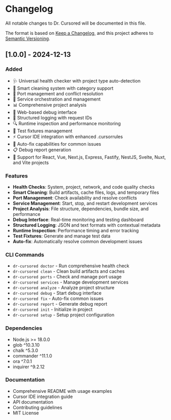 # Changelog

All notable changes to Dr. Cursored will be documented in this file.

The format is based on [Keep a Changelog](https://keepachangelog.com/en/1.0.0/),
and this project adheres to [Semantic Versioning](https://semver.org/spec/v2.0.0.html).

## [1.0.0] - 2024-12-13

### Added
- 🩺 Universal health checker with project type auto-detection
- 🧹 Smart cleaning system with category support
- 🔌 Port management and conflict resolution
- 🚀 Service orchestration and management
- 📊 Comprehensive project analysis
- 🐛 Web-based debug interface
- 📝 Structured logging with request IDs
- 🔍 Runtime inspection and performance monitoring
- 🧪 Test fixtures management
- ⚡ Cursor IDE integration with enhanced .cursorrules
- 🔧 Auto-fix capabilities for common issues
- 📋 Debug report generation
- 🎯 Support for React, Vue, Next.js, Express, Fastify, NestJS, Svelte, Nuxt, and Vite projects

### Features
- **Health Checks**: System, project, network, and code quality checks
- **Smart Cleaning**: Build artifacts, cache files, logs, and temporary files
- **Port Management**: Check availability and resolve conflicts
- **Service Management**: Start, stop, and restart development services
- **Project Analysis**: File structure, dependencies, bundle size, and performance
- **Debug Interface**: Real-time monitoring and testing dashboard
- **Structured Logging**: JSON and text formats with contextual metadata
- **Runtime Inspection**: Performance timing and error tracking
- **Test Fixtures**: Generate and manage test data
- **Auto-fix**: Automatically resolve common development issues

### CLI Commands
- `dr-cursored doctor` - Run comprehensive health check
- `dr-cursored clean` - Clean build artifacts and caches
- `dr-cursored ports` - Check and manage port usage
- `dr-cursored services` - Manage development services
- `dr-cursored analyze` - Analyze project structure
- `dr-cursored debug` - Start debug interface
- `dr-cursored fix` - Auto-fix common issues
- `dr-cursored report` - Generate debug report
- `dr-cursored init` - Initialize in project
- `dr-cursored setup` - Setup project configuration

### Dependencies
- Node.js >= 18.0.0
- glob ^10.3.10
- chalk ^5.3.0
- commander ^11.1.0
- ora ^7.0.1
- inquirer ^9.2.12

### Documentation
- Comprehensive README with usage examples
- Cursor IDE integration guide
- API documentation
- Contributing guidelines
- MIT License
